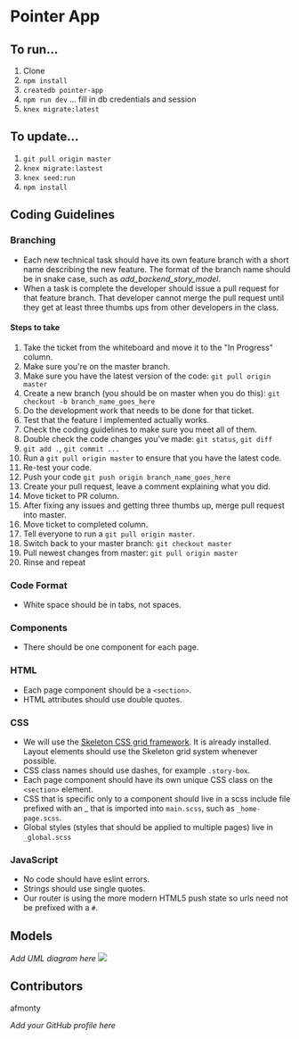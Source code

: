 # Pointer App

## To run...

1. Clone
1. `npm install`
1. `createdb pointer-app`
1. `npm run dev` ... fill in db credentials and session
1. `knex migrate:latest`

## To update...

1. `git pull origin master`
2. `knex migrate:lastest`
3. `knex seed:run`
4. `npm install` 

## Coding Guidelines

### Branching

* Each new technical task should have its own feature branch with a short name describing the new feature. The format of the branch name should be in snake case, such as *add_backend_story_model*.
* When a task is complete the developer should issue a pull request for that feature branch. That developer cannot merge the pull request until they get at least three thumbs ups from other developers in the class.

#### Steps to take

1. Take the ticket from the whiteboard and move it to the "In Progress" column.
2. Make sure you're on the master branch.
3. Make sure you have the latest version of the code: `git pull origin master`
4. Create a new branch (you should be on master when you do this): `git checkout -b branch_name_goes_here`
5. Do the development work that needs to be done for that ticket.
6. Test that the feature I implemented actually works.
7. Check the coding guidelines to make sure you meet all of them.
8. Double check the code changes you've made: `git status`, `git diff`
9. `git add .`, `git commit ...`
10. Run a `git pull origin master` to ensure that you have the latest code.
11. Re-test your code.
12. Push your code `git push origin branch_name_goes_here`
13. Create your pull request, leave a comment explaining what you did.
14. Move ticket to PR column.
15. After fixing any issues and getting three thumbs up, merge pull request into master.
16. Move ticket to completed column.
17. Tell everyone to run a `git pull origin master`.
18. Switch back to your master branch: `git checkout master`
19. Pull newest changes from master: `git pull origin master`
20. Rinse and repeat


### Code Format

* White space should be in tabs, not spaces.

### Components

* There should be one component for each page.

### HTML

* Each page component should be a `<section>`.
* HTML attributes should use double quotes.

### CSS

* We will use the [Skeleton CSS grid framework](http://getskeleton.com/). It is already installed. Layout elements should use the Skeleton grid system whenever possible.
* CSS class names should use dashes, for example `.story-box`.
* Each page component should have its own unique CSS class on the `<section>` element.
* CSS that is specific only to a component should live in a scss include file prefixed with an _ that is imported into `main.scss`, such as `_home-page.scss`.
* Global styles (styles that should be applied to multiple pages) live in `_global.scss`

### JavaScript

* No code should have eslint errors.
* Strings should use single quotes.
* Our router is using the more modern HTML5 push state so urls need not be prefixed with a `#`.

## Models

*Add UML diagram here*
![](./Pointer-App.png)
## Contributors
afmonty

*Add your GitHub profile here*